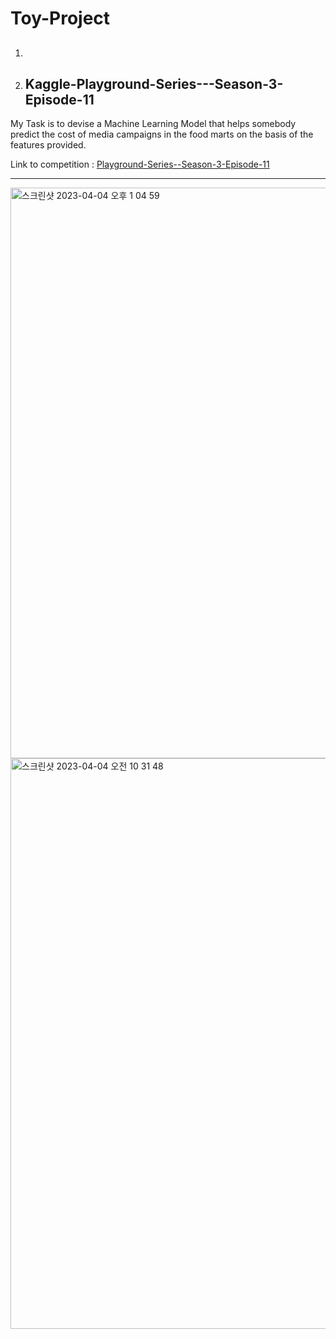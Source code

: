 # Toy-Project

1. ## 

2. ## Kaggle-Playground-Series---Season-3-Episode-11
My Task is to devise a Machine Learning Model that helps somebody predict the cost of media campaigns in the food marts on the basis of the features provided.

Link to competition : <a href='https://www.kaggle.com/competitions/playground-series-s3e11/data'> Playground-Series--Season-3-Episode-11 </a> <hr>

<img width="913" alt="스크린샷 2023-04-04 오후 1 04 59" src="https://user-images.githubusercontent.com/117002193/229729922-f715016b-be51-484a-9264-bb877fb0b4b9.png">
<img width="913" alt="스크린샷 2023-04-04 오전 10 31 48" src="https://user-images.githubusercontent.com/117002193/229729940-f9cd40d9-22f9-48fd-84df-0488e689cff3.png">
